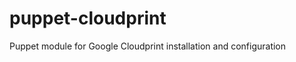 puppet-cloudprint
=================

Puppet module for Google Cloudprint installation and configuration
